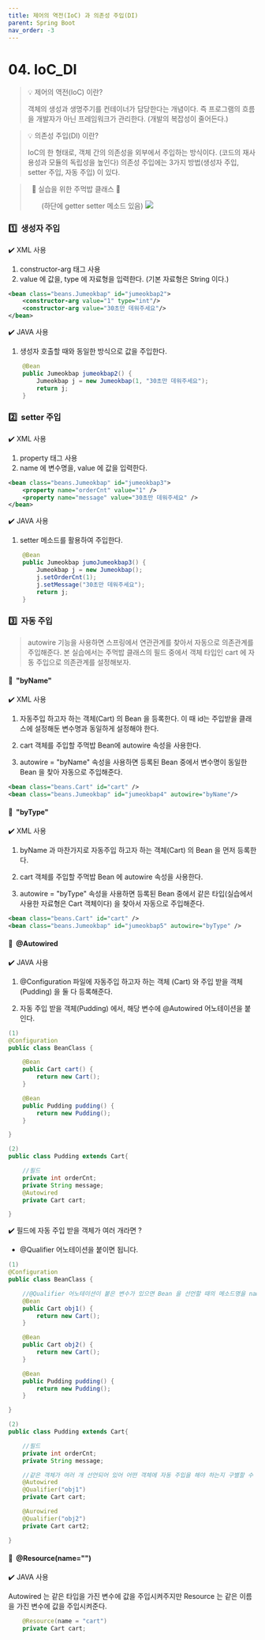 ```yaml
---
title: 제어의 역전(IoC) 과 의존성 주입(DI)
parent: Spring Boot
nav_order: -3
---
```


# 04. IoC_DI

> 💡 제어의 역전(IoC) 이란?
>
> 객체의 생성과 생명주기를 컨테이너가 담당한다는 개념이다. 즉 프로그램의 흐름을 개발자가 아닌 프레임워크가 관리한다. (개발의 복잡성이 줄어든다.)

> 💡 의존성 주입(DI) 이란?
>
> IoC의 한 형태로, 객체 간의 의존성을 외부에서 주입하는 방식이다. (코드의 재사용성과 모듈의 독립성을 높인다) 의존성 주입에는 3가지 방법(생성자 주입, setter 주입, 자동 주입) 이 있다.

> &nbsp; 🍙 실습을 위한 주먹밥 클래스 🍙
>
> &nbsp;&nbsp;&nbsp;&nbsp;&nbsp;&nbsp; (하단에 getter setter 메소드 있음)
> <img src="/assets/images/pages/cs/spring/02. constructor-arg.png">

### 1️⃣ &nbsp;생성자 주입

✔️ XML 사용

1. constructor-arg 태그 사용
2. value 에 값을, type 에 자료형을 입력한다. (기본 자료형은 String 이다.)

```xml
<bean class="beans.Jumeokbap" id="jumeokbap2">
	<constructor-arg value="1" type="int"/>
	<constructor-arg value="30초만 데워주세요"/>
</bean>
```

✔️ JAVA 사용

1. 생성자 호출할 때와 동일한 방식으로 값을 주입한다.

```JAVA
	@Bean
	public Jumeokbap jumeokbap2() {
		Jumeokbap j = new Jumeokbap(1, "30초만 데워주세요");
		return j;
	}
```

### 2️⃣ &nbsp;setter 주입

✔️ XML 사용

1. property 태그 사용
2. name 에 변수명을, value 에 값을 입력한다.

```xml
<bean class="beans.Jumeokbap" id="jumeokbap3">
	<property name="orderCnt" value="1" />
	<property name="message" value="30초만 데워주세요" />
</bean>
```

✔️ JAVA 사용

1. setter 메소드를 활용하여 주입한다.

```JAVA
	@Bean
	public Jumeokbap jumoJumeokbap3() {
		Jumeokbap j = new Jumeokbap();
		j.setOrderCnt(1);
		j.setMessage("30초만 데워주세요");
		return j;
	}
```

### 3️⃣ &nbsp;자동 주입

> autowire 기능을 사용하면 스프링에서 연관관계를 찾아서 자동으로 의존관계를 주입해준다. 본 실습에서는 주먹밥 클래스의 필드 중에서 객체 타입인 cart 에 자동 주입으로 의존관계를 설정해보자.

#### 🌱 &nbsp;"byName"

✔️ XML 사용

1. 자동주입 하고자 하는 객체(Cart) 의 Bean 을 등록한다. 이 때 id는 주입받을 클래스에 설정해둔 변수명과 동일하게 설정해야 한다.

2. cart 객체를 주입할 주먹밥 Bean에 autowire 속성을 사용한다.

3. autowire = "byName" 속성을 사용하면 등록된 Bean 중에서 변수명이 동일한 Bean 을 찾아 자동으로 주입해준다.

```xml
<bean class="beans.Cart" id="cart" />
<bean class="beans.Jumeokbap" id="jumeokbap4" autowire="byName"/>
```

#### 🌱 &nbsp;"byType"

✔️ XML 사용

1. byName 과 마찬가지로 자동주입 하고자 하는 객체(Cart) 의 Bean 을 먼저 등록한다.

2. cart 객체를 주입할 주먹밥 Bean 에 autowire 속성을 사용한다.

3. autowire = "byType" 속성을 사용하면 등록된 Bean 중에서 같은 타입(실습에서 사용한 자료형은 Cart 객체이다) 을 찾아서 자동으로 주입해준다.

```xml
<bean class="beans.Cart" id="cart" />
<bean class="beans.Jumeokbap" id="jumeokbap5" autowire="byType" />
```

#### 🌱 &nbsp;@Autowired

✔️ JAVA 사용

1. @Configuration 파일에 자동주입 하고자 하는 객체 (Cart) 와 주입 받을 객체 (Pudding) 을 둘 다 등록해준다.

2. 자동 주입 받을 객체(Pudding) 에서, 해당 변수에 @Autowired 어노테이션을 붙인다.

```JAVA
(1)
@Configuration
public class BeanClass {

	@Bean
	public Cart cart() {
		return new Cart();
	}

	@Bean
	public Pudding pudding() {
		return new Pudding();
	}

}

(2)
public class Pudding extends Cart{

	//필드
	private int orderCnt;
	private String message;
	@Autowired
	private Cart cart;

}
```

✔️ 필드에 자동 주입 받을 객체가 여러 개라면 ?

- @Qualifier 어노테이션을 붙이면 됩니다.

```JAVA
(1)
@Configuration
public class BeanClass {

	//@Qualifier 어노테이션이 붙은 변수가 있으면 Bean 을 선언할 때의 메소드명을 name 과 일치시켜야 한다.
	@Bean
	public Cart obj1() {
		return new Cart();
	}

	@Bean
	public Cart obj2() {
		return new Cart();
	}

	@Bean
	public Pudding pudding() {
		return new Pudding();
	}

}

(2)
public class Pudding extends Cart{

	//필드
	private int orderCnt;
	private String message;

	//같은 객체가 여러 개 선언되어 있어 어떤 객체에 자동 주입을 해야 하는지 구별할 수 없음. 이럴 때는 변수별 이름을 따로 설정해주면 된다.
	@Autowired
	@Qualifier("obj1")
	private Cart cart;

	@Aurowired
	@Qualifier("obj2")
	private Cart cart2;

}
```

#### 🌱 &nbsp;@Resource(name="")

✔️ JAVA 사용

Autowired 는 같은 타입을 가진 변수에 값을 주입시켜주지만 Resource 는 같은 이름을 가진 변수에 값을 주입시켜준다.

```java
	@Resource(name = "cart")
	private Cart cart;
```
